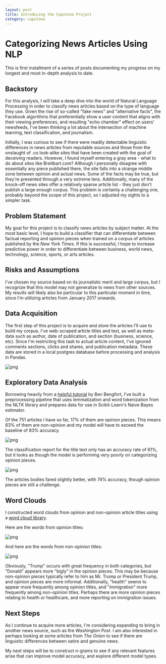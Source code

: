 ```yaml
---
layout: post
title: Introducing the Capstone Project
category: capstone
---
```

# Categorizing News Articles Using NLP

This is first installment of a series of posts documenting my progress on my longest and most in-depth analysis to date.

## Backstory
For this analysis, I will take a deep dive into the world of Natural Language Processing in order to classify news articles based on the type of language they use. Given the rise of so-called "fake news" and "alternative facts", the Facebook algorithms that preferentially show a user  content that aligns with their viewing preferences, and resulting "echo chamber" effect on users' newsfeeds, I've been thinking a lot about the intersection of machine learning, text classification, and journalism.

Initially, I was curious to see if there were readily detectable linguistic differences in news articles from reputable sources and those from the onslaught of .co look-alike sites that have been created with the goal of deceiving readers. However, I found myself entering a gray area - what to do about sites like Breitbart.com? Although I personally disagree with essentially any piece published there, the site falls into a strange middle zone between opinion and actual news. Some of the facts may be true, but they're presented through a very extreme lens. Additionally, many of the knock-off news sites offer a relatively sparse article list - they just don't publish a large enough corpus. This problem is certainly a challenging one, probably beyond the scope of this project, so I adjusted my sights to a simpler task.

## Problem Statement

My goal for this project is to classify news articles by subject matter. At the most basic level, I hope to build a classifier that can differentiate between factual reporting and opinion pieces when trained on a corpus of articles published by the *New York Times*. If this is successful, I hope to increase predictive power in order to differentiate between business, world news, technology, science, sports, or arts articles.

## Risks and Assumptions

I've chosen my source based on its journalistic merit and large corpus, but I recognize that this model may not generalize to news from other sources. My results will likely also be particular to this particular moment in time, since I'm utilizing articles from January 2017 onwards.

## Data Acquisition

The first step of this project is to acquire and store the articles I'll use to build my corpus. I've web-scraped article titles and text, as well as meta-data such as author, date of publication, and section (business, science, etc). Since I'm restricting this task to actual article content, I've ignored comments sections, clicks and shares, and publication metadata. These data are stored in a local postgres database before processing and analysis in Pandas.


![png](../../../images/database_screenshot.png)


## Exploratory Data Analysis

Borrowing heavily from a [helpful tutorial](http://bbengfort.github.io/tutorials/2016/05/19/text-classification-nltk-sckit-learn.html) by Ben Bengfort, I've built a preprocessing pipeline that uses lemmatization and word tokenization from the NLTK library and prepares data for use in Scikit-Learn's Naive Bayes estimator.

Of the 751 articles I have so far, 17% of them are opinion pieces. This means 83% of them are non-opinion and my model will have to exceed the baseline of 83% accuracy.

![png](../../../images/titles_class_report.png)

The classification report for the title text only has an accuracy rate of 61%, but it looks as though the model is performing very poorly on categorizing opinion pieces.

![png](../../../images/bodies_class_report.png)

The articles bodies fared slightly better, with 74% accuracy, though opinion pieces are still a challenge.

## Word Clouds

I constructed word clouds from opinion and non-opinion article titles using a [word cloud library](https://github.com/amueller/word_cloud).

Here are the words from opinion titles:

![png](../../../images/opinion_big.png)

And here are the words from non-opinion titles:

![png](../../../images/non_opinion_big.png)

Obviously, "Trump" occurs with great frequency in both categories, but "Donald" appears more "bigly" in the opinion pieces. This may be because non-opinion pieces typically refer to him as Mr. Trump or President Trump, and opinion pieces are more informal. Additionally, "health" seems to appear more frequently among opinion titles, and "immigration" more frequently among non-opinion titles. Perhaps there are more opinion pieces relating to health or healthcare, and more reporting on immigration issues.

## Next Steps

As I continue to acquire more articles, I'm considering expanding to bring in another news source, such as the *Washington Post*. I am also interested in perhaps looking at some articles from *The Onion* to see if there are linguistic differences between satire and genuine news.

My next steps will be to construct n-grams to see if any relevant features arise that can improve model accuracy, and explore different model types.
